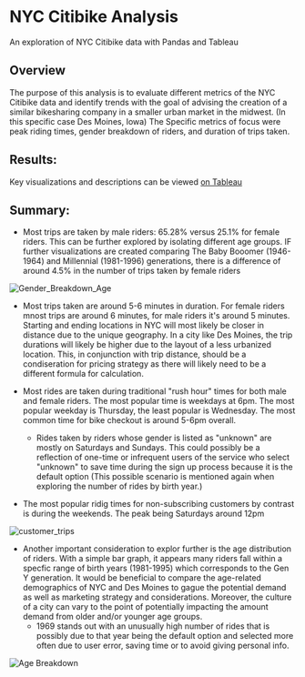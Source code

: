 # NYC Citibike Analysis

An exploration of NYC Citibike data with Pandas and Tableau

## Overview

The purpose of this analysis is to evaluate different metrics of the NYC Citibike data and identify trends with the goal of advising the creation of a similar bikesharing company in a smaller urban market in the midwest. (In this specific case Des Moines, Iowa) The Specific metrics of focus were peak riding times, gender breakdown of riders, and duration of trips taken. 

## Results:

Key visualizations and descriptions can be viewed [on Tableau](https://public.tableau.com/app/profile/theodora.nutaitis.lopez/viz/NYC_Citibike_Challenge_16574153673080/NYCCitibikeAnalysis?publish=yes)

## Summary:

- Most trips are taken by male riders: 65.28% versus 25.1% for female riders. This can be further explored by isolating different age groups. IF further visualizations are created comparing The Baby Booomer (1946-1964) and Millennial (1981-1996) generations, there is a difference of around 4.5% in the number of trips taken by female riders

![Gender_Breakdown_Age](https://user-images.githubusercontent.com/99051640/187586477-15d466ff-cd23-48ca-98de-7c4d0365bf28.png)

- Most trips taken are around 5-6 minutes in duration. For female riders mnost trips are around 6 minutes, for male riders it's around 5 minutes. Starting and ending locations in NYC will most likely be closer in distance due to the unique geography. In a city like Des Moines, the trip durations will likely be higher due to the layout of a less urbanized location. This, in conjunction with trip distance, should be a condiseration for pricing strategy as there will likely need to be a different formula for calculation. 

- Most rides are taken during traditional "rush hour" times for both male and female riders. The most popular time is weekdays at 6pm. The most popular weekday is Thursday, the least popular is Wednesday. The most common time for bike checkout is around 5-6pm overall.  
  - Rides taken by riders whose gender is listed as "unknown" are mostly on Saturdays and Sundays. This could possibly be a reflection of one-time or infrequent users of the service who select "unknown" to save time during the sign up process because it is the default option (This possible scenario is mentioned again when exploring the number of rides by birth year.) 
  
 - The most popular ridig times for non-subscribing customers by contrast is during the weekends. The peak being Saturdays around 12pm

![customer_trips](https://user-images.githubusercontent.com/99051640/187589187-c4eeea30-04b4-4143-b4ae-16b628dd6638.png)

- Another important consideration to explor further is the age distribution of riders. With a simple bar graph, it appears many riders fall within a specfic range of birth years (1981-1995) which corresponds to the Gen Y generation. It would be beneficial to compare the age-related demographics of NYC and Des Moines to gague the potential demand as well as marketing strategy and considerations. Moreover, the culture of a city can vary to the point of potentially impacting the amount demand from older and/or younger age groups.
  - 1969 stands out with an unusually high number of rides that is possibly due to that year being the default option and selected more often due to user error, saving time or to avoid giving personal info. 

![Age Breakdown](https://user-images.githubusercontent.com/99051640/187582836-a2ed130c-1420-4445-ba3e-721248facfb7.png)

